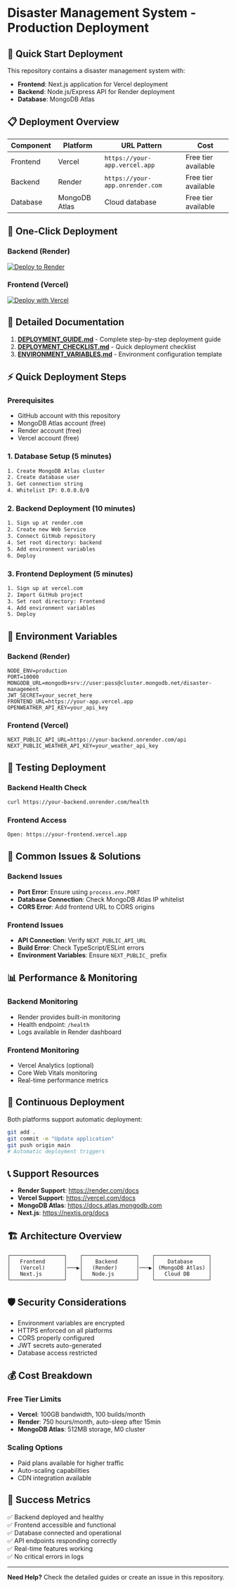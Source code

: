 # Disaster Management System - Production Deployment

## 🚀 Quick Start Deployment

This repository contains a disaster management system with:
- **Frontend**: Next.js application for Vercel deployment
- **Backend**: Node.js/Express API for Render deployment
- **Database**: MongoDB Atlas

## 📋 Deployment Overview

| Component | Platform | URL Pattern | Cost |
|-----------|----------|-------------|------|
| Frontend | Vercel | `https://your-app.vercel.app` | Free tier available |
| Backend | Render | `https://your-app.onrender.com` | Free tier available |
| Database | MongoDB Atlas | Cloud database | Free tier available |

## 🎯 One-Click Deployment

### Backend (Render)
[![Deploy to Render](https://render.com/images/deploy-to-render-button.svg)](https://render.com/deploy)

### Frontend (Vercel)
[![Deploy with Vercel](https://vercel.com/button)](https://vercel.com/new/clone?repository-url=https://github.com/yourusername/disaster&project-name=disaster-frontend&repository-name=disaster)

## 📖 Detailed Documentation

1. **[DEPLOYMENT_GUIDE.md](./DEPLOYMENT_GUIDE.md)** - Complete step-by-step deployment guide
2. **[DEPLOYMENT_CHECKLIST.md](./DEPLOYMENT_CHECKLIST.md)** - Quick deployment checklist
3. **[ENVIRONMENT_VARIABLES.md](./ENVIRONMENT_VARIABLES.md)** - Environment configuration template

## ⚡ Quick Deployment Steps

### Prerequisites
- GitHub account with this repository
- MongoDB Atlas account (free)
- Render account (free)
- Vercel account (free)

### 1. Database Setup (5 minutes)
```bash
1. Create MongoDB Atlas cluster
2. Create database user
3. Get connection string
4. Whitelist IP: 0.0.0.0/0
```

### 2. Backend Deployment (10 minutes)
```bash
1. Sign up at render.com
2. Create new Web Service
3. Connect GitHub repository
4. Set root directory: backend
5. Add environment variables
6. Deploy
```

### 3. Frontend Deployment (5 minutes)
```bash
1. Sign up at vercel.com
2. Import GitHub project
3. Set root directory: Frontend
4. Add environment variables
5. Deploy
```

## 🔧 Environment Variables

### Backend (Render)
```env
NODE_ENV=production
PORT=10000
MONGODB_URL=mongodb+srv://user:pass@cluster.mongodb.net/disaster-management
JWT_SECRET=your_secret_here
FRONTEND_URL=https://your-app.vercel.app
OPENWEATHER_API_KEY=your_api_key
```

### Frontend (Vercel)
```env
NEXT_PUBLIC_API_URL=https://your-backend.onrender.com/api
NEXT_PUBLIC_WEATHER_API_KEY=your_weather_api_key
```

## 🧪 Testing Deployment

### Backend Health Check
```bash
curl https://your-backend.onrender.com/health
```

### Frontend Access
```bash
Open: https://your-frontend.vercel.app
```

## 🐛 Common Issues & Solutions

### Backend Issues
- **Port Error**: Ensure using `process.env.PORT`
- **Database Connection**: Check MongoDB Atlas IP whitelist
- **CORS Error**: Add frontend URL to CORS origins

### Frontend Issues
- **API Connection**: Verify `NEXT_PUBLIC_API_URL`
- **Build Error**: Check TypeScript/ESLint errors
- **Environment Variables**: Ensure `NEXT_PUBLIC_` prefix

## 📊 Performance & Monitoring

### Backend Monitoring
- Render provides built-in monitoring
- Health endpoint: `/health`
- Logs available in Render dashboard

### Frontend Monitoring
- Vercel Analytics (optional)
- Core Web Vitals monitoring
- Real-time performance metrics

## 🔄 Continuous Deployment

Both platforms support automatic deployment:
```bash
git add .
git commit -m "Update application"
git push origin main
# Automatic deployment triggers
```

## 📞 Support Resources

- **Render Support**: https://render.com/docs
- **Vercel Support**: https://vercel.com/docs
- **MongoDB Atlas**: https://docs.atlas.mongodb.com
- **Next.js**: https://nextjs.org/docs

## 🏗️ Architecture Overview

```
┌─────────────────┐    ┌─────────────────┐    ┌─────────────────┐
│   Frontend      │    │    Backend      │    │    Database     │
│   (Vercel)      │───▶│   (Render)      │───▶│ (MongoDB Atlas) │
│   Next.js       │    │   Node.js       │    │   Cloud DB      │
└─────────────────┘    └─────────────────┘    └─────────────────┘
```

## 🛡️ Security Considerations

- Environment variables are encrypted
- HTTPS enforced on all platforms
- CORS properly configured
- JWT secrets auto-generated
- Database access restricted

## 💰 Cost Breakdown

### Free Tier Limits
- **Vercel**: 100GB bandwidth, 100 builds/month
- **Render**: 750 hours/month, auto-sleep after 15min
- **MongoDB Atlas**: 512MB storage, M0 cluster

### Scaling Options
- Paid plans available for higher traffic
- Auto-scaling capabilities
- CDN integration available

## 🎉 Success Metrics

✅ Backend deployed and healthy  
✅ Frontend accessible and functional  
✅ Database connected and operational  
✅ API endpoints responding correctly  
✅ Real-time features working  
✅ No critical errors in logs  

---

**Need Help?** Check the detailed guides or create an issue in this repository.

